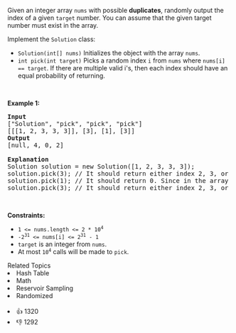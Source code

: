 <p>Given an integer array <code>nums</code> with possible <strong>duplicates</strong>, randomly output the index of a given <code>target</code> number. You can assume that the given target number must exist in the array.</p>

<p>Implement the <code>Solution</code> class:</p>

<ul> 
 <li><code>Solution(int[] nums)</code> Initializes the object with the array <code>nums</code>.</li> 
 <li><code>int pick(int target)</code> Picks a random index <code>i</code> from <code>nums</code> where <code>nums[i] == target</code>. If there are multiple valid i's, then each index should have an equal probability of returning.</li> 
</ul>

<p>&nbsp;</p> 
<p><strong class="example">Example 1:</strong></p>

<pre>
<strong>Input</strong>
["Solution", "pick", "pick", "pick"]
[[[1, 2, 3, 3, 3]], [3], [1], [3]]
<strong>Output</strong>
[null, 4, 0, 2]

<strong>Explanation</strong>
Solution solution = new Solution([1, 2, 3, 3, 3]);
solution.pick(3); // It should return either index 2, 3, or 4 randomly. Each index should have equal probability of returning.
solution.pick(1); // It should return 0. Since in the array only nums[0] is equal to 1.
solution.pick(3); // It should return either index 2, 3, or 4 randomly. Each index should have equal probability of returning.
</pre>

<p>&nbsp;</p> 
<p><strong>Constraints:</strong></p>

<ul> 
 <li><code>1 &lt;= nums.length &lt;= 2 * 10<sup>4</sup></code></li> 
 <li><code>-2<sup>31</sup> &lt;= nums[i] &lt;= 2<sup>31</sup> - 1</code></li> 
 <li><code>target</code> is an integer from <code>nums</code>.</li> 
 <li>At most <code>10<sup>4</sup></code> calls will be made to <code>pick</code>.</li> 
</ul>

<div><div>Related Topics</div><div><li>Hash Table</li><li>Math</li><li>Reservoir Sampling</li><li>Randomized</li></div></div><br><div><li>👍 1320</li><li>👎 1292</li></div>